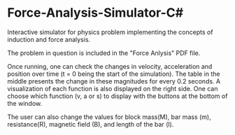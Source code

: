 # Force-Analysis-Simulator-C#
Interactive simulator for physics problem implementing the concepts of induction and force analysis.

The problem in question is included in the "Force Anlysis" PDF file.

Once running, one can check the changes in velocity, acceleration and position over time (t = 0 being the start of the simulation). The table in the middle presents the change in these magnitudes for every 0.2 seconds. A visualization of each function is also displayed on the right side. One can choose which function (v, a or s) to display with the buttons at the bottom of the window.

The user can also change the values for block mass(M), bar mass (m), resistance(R), magnetic field (B), and length of the bar (l).
